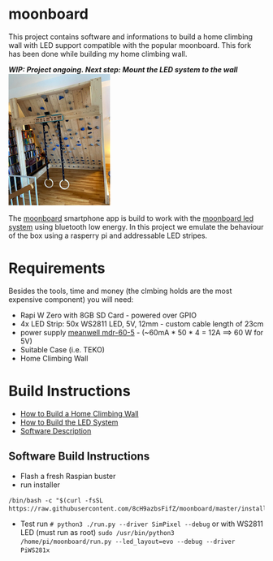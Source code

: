 # moonboard

This project contains software and informations to build a home climbing wall with LED support compatible with the popular moonboard. 
This fork has been done while building my home climbing wall. 

***WIP: Project ongoing. Next step: Mount the LED system to the wall***
![Image of the Wall](doc/front.png)

The [moonboard](https://www.moonboard.com/) smartphone app is build to work with the [moonboard led system](https://moonclimbing.com/moonboard-led-system.html) using bluetooth low energy.
In this project we emulate the behaviour of the box using a rasperry pi and addressable LED stripes. 



# Requirements

Besides the tools, time and money (the clmbing holds are the most expensive component) you will need:

- Rapi W Zero with 8GB SD Card - powered over GPIO
- 4x LED Strip: 50x WS2811 LED, 5V, 12mm - custom cable length of 23cm
- power supply [meanwell mdr-60-5](https://www.meanwell.com/webapp/product/search.aspx?prod=MDR-60) - (~60mA * 50 * 4 = 12A ==> 60 W for 5V)
- Suitable Case (i.e. TEKO)
- Home Climbing Wall


# Build Instructions

- [How to Build a Home Climbing Wall](doc/BUILD-WALL.md)
- [How to Build the LED System](doc/BUILD-LEDSYSTEM.md)
- [Software Description](doc/OVERVIEW-SOFTWARE.md)

## Software Build Instructions

* Flash a fresh Raspian buster 
* run installer
```
/bin/bash -c "$(curl -fsSL https://raw.githubusercontent.com/8cH9azbsFifZ/moonboard/master/install.sh)"
```

* Test run 
 `# python3 ./run.py --driver SimPixel --debug` 
 or with WS2811 LED (must run as root)
 `sudo /usr/bin/python3  /home/pi/moonboard/run.py --led_layout=evo --debug --driver PiWS281x`
